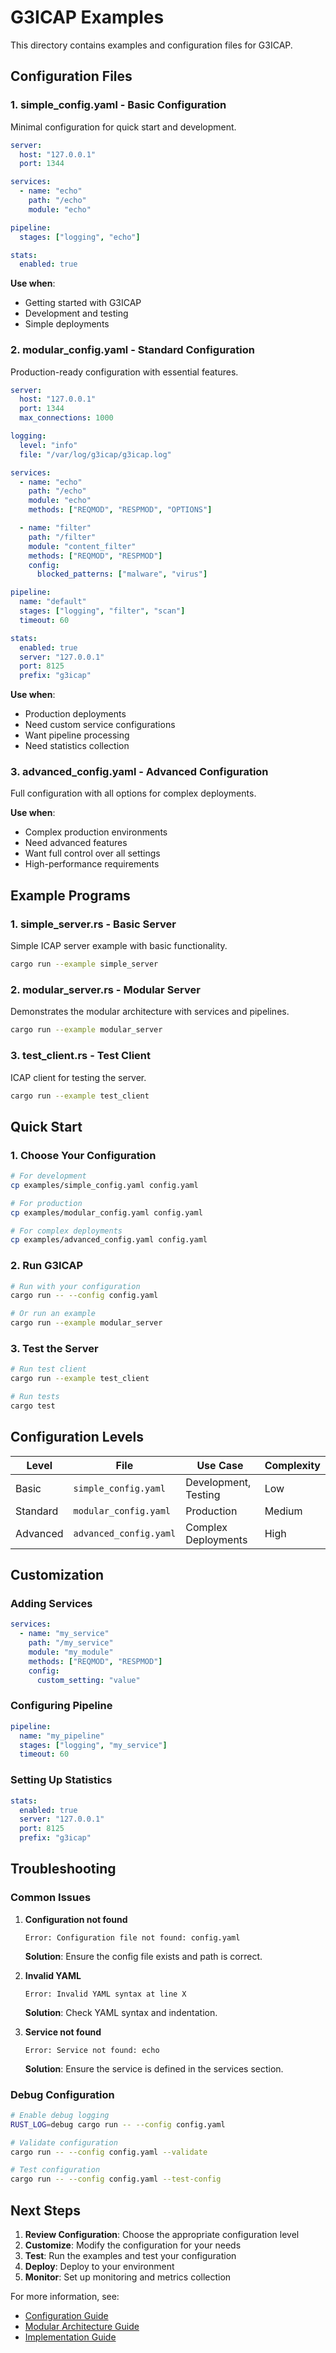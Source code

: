 # G3ICAP Examples

This directory contains examples and configuration files for G3ICAP.

## Configuration Files

### 1. **simple_config.yaml** - Basic Configuration
Minimal configuration for quick start and development.

```yaml
server:
  host: "127.0.0.1"
  port: 1344

services:
  - name: "echo"
    path: "/echo"
    module: "echo"

pipeline:
  stages: ["logging", "echo"]

stats:
  enabled: true
```

**Use when**:
- Getting started with G3ICAP
- Development and testing
- Simple deployments

### 2. **modular_config.yaml** - Standard Configuration
Production-ready configuration with essential features.

```yaml
server:
  host: "127.0.0.1"
  port: 1344
  max_connections: 1000

logging:
  level: "info"
  file: "/var/log/g3icap/g3icap.log"

services:
  - name: "echo"
    path: "/echo"
    module: "echo"
    methods: ["REQMOD", "RESPMOD", "OPTIONS"]

  - name: "filter"
    path: "/filter"
    module: "content_filter"
    methods: ["REQMOD", "RESPMOD"]
    config:
      blocked_patterns: ["malware", "virus"]

pipeline:
  name: "default"
  stages: ["logging", "filter", "scan"]
  timeout: 60

stats:
  enabled: true
  server: "127.0.0.1"
  port: 8125
  prefix: "g3icap"
```

**Use when**:
- Production deployments
- Need custom service configurations
- Want pipeline processing
- Need statistics collection

### 3. **advanced_config.yaml** - Advanced Configuration
Full configuration with all options for complex deployments.

**Use when**:
- Complex production environments
- Need advanced features
- Want full control over all settings
- High-performance requirements

## Example Programs

### 1. **simple_server.rs** - Basic Server
Simple ICAP server example with basic functionality.

```bash
cargo run --example simple_server
```

### 2. **modular_server.rs** - Modular Server
Demonstrates the modular architecture with services and pipelines.

```bash
cargo run --example modular_server
```

### 3. **test_client.rs** - Test Client
ICAP client for testing the server.

```bash
cargo run --example test_client
```

## Quick Start

### 1. Choose Your Configuration

```bash
# For development
cp examples/simple_config.yaml config.yaml

# For production
cp examples/modular_config.yaml config.yaml

# For complex deployments
cp examples/advanced_config.yaml config.yaml
```

### 2. Run G3ICAP

```bash
# Run with your configuration
cargo run -- --config config.yaml

# Or run an example
cargo run --example modular_server
```

### 3. Test the Server

```bash
# Run test client
cargo run --example test_client

# Run tests
cargo test
```

## Configuration Levels

| Level | File | Use Case | Complexity |
|-------|------|----------|------------|
| Basic | `simple_config.yaml` | Development, Testing | Low |
| Standard | `modular_config.yaml` | Production | Medium |
| Advanced | `advanced_config.yaml` | Complex Deployments | High |

## Customization

### Adding Services

```yaml
services:
  - name: "my_service"
    path: "/my_service"
    module: "my_module"
    methods: ["REQMOD", "RESPMOD"]
    config:
      custom_setting: "value"
```

### Configuring Pipeline

```yaml
pipeline:
  name: "my_pipeline"
  stages: ["logging", "my_service"]
  timeout: 60
```

### Setting Up Statistics

```yaml
stats:
  enabled: true
  server: "127.0.0.1"
  port: 8125
  prefix: "g3icap"
```

## Troubleshooting

### Common Issues

1. **Configuration not found**
   ```
   Error: Configuration file not found: config.yaml
   ```
   **Solution**: Ensure the config file exists and path is correct.

2. **Invalid YAML**
   ```
   Error: Invalid YAML syntax at line X
   ```
   **Solution**: Check YAML syntax and indentation.

3. **Service not found**
   ```
   Error: Service not found: echo
   ```
   **Solution**: Ensure the service is defined in the services section.

### Debug Configuration

```bash
# Enable debug logging
RUST_LOG=debug cargo run -- --config config.yaml

# Validate configuration
cargo run -- --config config.yaml --validate

# Test configuration
cargo run -- --config config.yaml --test-config
```

## Next Steps

1. **Review Configuration**: Choose the appropriate configuration level
2. **Customize**: Modify the configuration for your needs
3. **Test**: Run the examples and test your configuration
4. **Deploy**: Deploy to your environment
5. **Monitor**: Set up monitoring and metrics collection

For more information, see:
- [Configuration Guide](../docs/CONFIGURATION_GUIDE.md)
- [Modular Architecture Guide](../docs/MODULAR_ARCHITECTURE.md)
- [Implementation Guide](../docs/IMPLEMENTATION_GUIDE.md)
